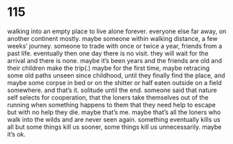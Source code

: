 # 115

walking into an empty place to live alone forever. everyone else far away, on another continent mostly. maybe someone within walking distance, a few weeks’ journey. someone to trade with once or twice a year, friends from a past life. eventually then one day there is no visit. they will wait for the arrival and there is none. maybe it’s been years and the friends are old and their children make the trip(.) maybe for the first time, maybe retracing some old paths unseen since childhood, until they finally find the place, and maybe some corpse in bed or on the shitter or half eaten outside on a field somewhere. and that’s it. solitude until the end. someone said that nature self selects for cooperation, that the loners take themselves out of the running when something happens to them that they need help to escape but with no help they die. maybe that’s me. maybe that’s all the loners who walk into the wilds and are never seen again. something eventually kills us all but some things kill us sooner, some things kill us unnecessarily. maybe it’s ok. 